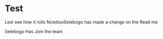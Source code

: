 # Test
Lest see how it rolls
NcedisoSelebogo has made a change on the Read me

Selebogo Has Join the team
